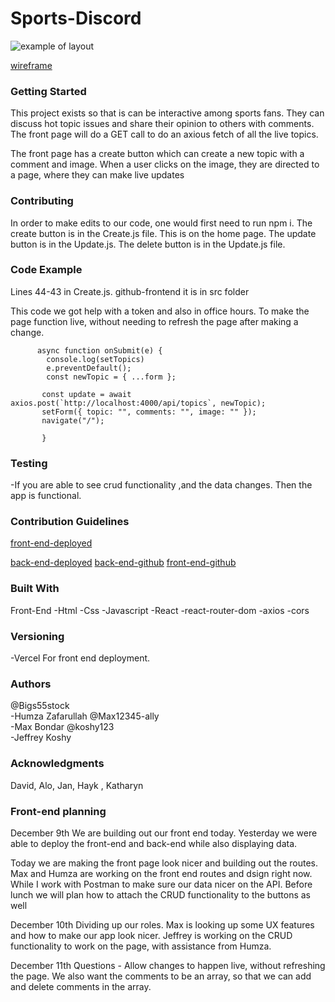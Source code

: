 
# Sports-Discord

![example of layout](https://files.slack.com/files-pri/T0351JZQ0-F04EY5S8BD2/2.png)

[wireframe](https://media.git.generalassemb.ly/user/45445/files/8629127f-f10e-4cad-be99-d488d6495734)

### Getting Started

This project exists so that is can be interactive among sports fans. They can discuss hot topic issues and share their opinion to others with comments. 
The front page will do a GET call to do an axious fetch of all the live topics. 


The front page has a create button which can create a new topic with a comment and image. When a user clicks on the image, they are directed to a page, where they can make live updates


### Contributing
In order to make edits to our code, one would first need to run npm i.
The create button is in the Create.js file. This is on the home page. 
The update button is in the Update.js. 
The delete button is in the Update.js file.




### Code Example

Lines 44-43 in Create.js.
github-frontend
it is in src folder

This code we got help with a token and also in office hours. To make the page function live, without needing to refresh the page after making a change.
```
      async function onSubmit(e) {
        console.log(setTopics)
        e.preventDefault();
        const newTopic = { ...form };

       const update = await axios.post(`http://localhost:4000/api/topics`, newTopic);
       setForm({ topic: "", comments: "", image: "" });
       navigate("/");

       }
```

### Testing
-If you are able to see crud functionality ,and the data changes. Then the app is functional. 

### Contribution Guidelines

[front-end-deployed](https://project3-front-end.vercel.app/)

[back-end-deployed](https://sports-discord.fly.dev/api/topics)
[back-end-github](https://github.com/koshy123/project3-back-end)
[front-end-github](https://github.com/koshy123/project3-front-end)


### Built With
Front-End
-Html
-Css
-Javascript
-React
-react-router-dom
-axios 
-cors


### Versioning
-Vercel
For front end deployment. 


### Authors
@Bigs55stock   
-Humza Zafarullah
@Max12345-ally    
-Max Bondar
@koshy123     
-Jeffrey Koshy


### Acknowledgments

David, Alo, Jan, Hayk , Katharyn


### Front-end planning

December 9th
We are building out our front end today. Yesterday we were able to deploy the front-end and back-end while also displaying data.

Today we are making the front page look nicer and building out the routes. Max and Humza are working on the front end routes and dsign right now. While I work with Postman to make sure our data nicer on the API. Before lunch we will plan how to attach the CRUD functionality to the buttons as well

December 10th
Dividing up our roles. Max is looking up some UX features and how to make our app look nicer. Jeffrey is working on the CRUD functionality to work on the page, with assistance from Humza. 


December 11th
Questions - Allow changes to happen live, without refreshing the page.
We also want the comments to be an array, so that we can add and delete comments in the array.
